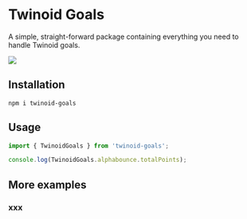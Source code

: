 # Twinoid Goals

A simple, straight-forward package containing everything you need to handle Twinoid goals.

![](https://i.imgur.com/eEGWJnb.png)

## Installation
```
npm i twinoid-goals
```

## Usage

```ts
import { TwinoidGoals } from 'twinoid-goals';

console.log(TwinoidGoals.alphabounce.totalPoints);
```

## More examples

### xxx

```ts

```